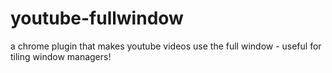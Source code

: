 # youtube-fullwindow

a chrome plugin that makes youtube videos use the full window - useful for tiling window managers!
